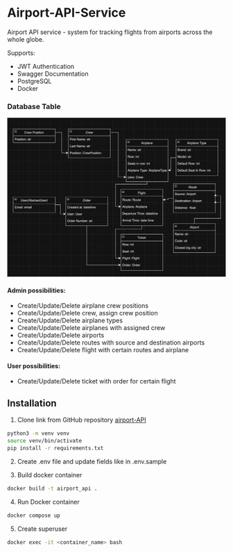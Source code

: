 # Airport-API-Service

Airport API service - system for tracking flights from airports across the whole globe. 

Supports:
- JWT Authentication
- Swagger Documentation
- PostgreSQL
- Docker

### Database Table

![Alt Text](https://github.com/leetwinoff/Airport-API-Service/raw/develop/images/database%20table.png)


#### Admin possibilities:
- Create/Update/Delete airplane crew positions
- Create/Update/Delete crew, assign crew position
- Create/Update/Delete airplane types
- Create/Update/Delete airplanes with assigned crew
- Create/Update/Delete airports
- Create/Update/Delete routes with source and destination airports
- Create/Update/Delete flight with certain routes and airplane

#### User possibilities:
- Create/Update/Delete ticket with order for certain flight


## Installation

1. Clone link from GitHub repository [airport-API](https://github.com/leetwinoff/Airport-API-Service.git)
```bash
python3 -m venv venv
source venv/bin/activate
pip install -r requirements.txt
```

2. Create .env file and update fields like in .env.sample 

3. Build docker container 
```bash
docker build -t airport_api . 
```

4. Run Docker container 
```bash
docker compose up
```

5. Create superuser
```bash
docker exec -it <container_name> bash
```


